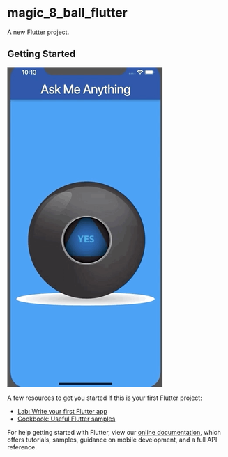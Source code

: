 # magic_8_ball_flutter

A new Flutter project.

## Getting Started

![magic-8-ball](https://github.com/raj-prog/magic_8_ball_flutter/blob/master/img/8-ball-flutter-gif.gif)

A few resources to get you started if this is your first Flutter project:

- [Lab: Write your first Flutter app](https://flutter.dev/docs/get-started/codelab)
- [Cookbook: Useful Flutter samples](https://flutter.dev/docs/cookbook)

For help getting started with Flutter, view our
[online documentation](https://flutter.dev/docs), which offers tutorials,
samples, guidance on mobile development, and a full API reference.

